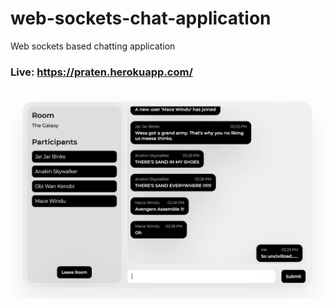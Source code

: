 # web-sockets-chat-application
Web sockets based chatting application

### Live: https://praten.herokuapp.com/

![screenshot](screenshot.jpg)
